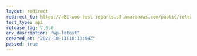 ```yaml
---
layout: redirect
redirect_to: https://a8c-woo-test-reports.s3.amazonaws.com/public/release/7.0.0/wp-latest/api/index.html
test_type: api
release_tag: 7.0.0
env_description: "wp-latest"
created_at: "2022-10-11T18:13:04Z"
passed: true
---
```

